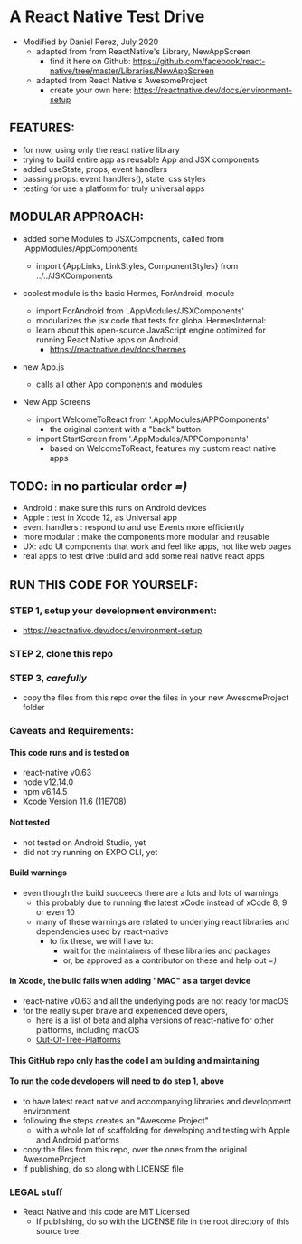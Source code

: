 # A React Native Test Drive
- Modified by Daniel Perez, July 2020
  - adapted from from ReactNative's Library, NewAppScreen
    - find it here on Github: https://github.com/facebook/react-native/tree/master/Libraries/NewAppScreen
  - adapted from React Native's AwesomeProject
    - create your own here:  https://reactnative.dev/docs/environment-setup

## FEATURES:
  - for now, using only the react native library
  - trying to build entire app as reusable App and JSX components
  - added useState, props, event handlers
  - passing props: event handlers(), state, css styles
  - testing for use a platform for truly universal apps

## MODULAR APPROACH:
  - added some Modules to JSXComponents, called from .AppModules/AppComponents
    - import {AppLinks, LinkStyles, ComponentStyles} from ../../JSXComponents

  - coolest module is the basic Hermes, ForAndroid, module
    - import ForAndroid from '.AppModules/JSXComponents'
    - modularizes the jsx code that tests for global.HermesInternal:
    - learn about this open-source JavaScript engine optimized for running React Native apps on Android.
      - https://reactnative.dev/docs/hermes


  - new App.js
    - calls all other App components and modules

  - New App Screens
    - import WelcomeToReact from '.AppModules/APPComponents'
      - the original content with a "back" button
    - import StartScreen from '.AppModules/APPComponents'
      - based on WelcomeToReact, features my custom react native apps

## TODO: in no particular order *=)*
  - Android : make sure this runs on Android devices
  - Apple : test in Xcode 12, as Universal app
  - event handlers : respond to and use Events more efficiently
  - more modular : make the components more modular and reusable
  - UX: add UI components that work and feel like apps, not like web pages
  - real apps to test drive :build and add some real native react apps

## RUN THIS CODE FOR YOURSELF:

### STEP 1, setup your development environment:
  - https://reactnative.dev/docs/environment-setup  

### STEP 2, clone this repo

### STEP 3, *carefully*
  - copy the files from this repo over the files in your new AwesomeProject folder

### Caveats and Requirements:

#### This code runs and is tested on
  - react-native v0.63
  - node v12.14.0
  - npm v6.14.5
  - Xcode Version 11.6 (11E708)

#### Not tested
  - not tested on Android Studio, yet
  - did not try running on EXPO CLI, yet

#### Build warnings
  - even though the build succeeds there are a lots and lots of warnings
    - this probably due to running the latest xCode instead of xCode 8, 9 or even 10
    - many of these warnings are related to underlying react libraries and dependencies used by react-native
      - to fix these, we will have to:
        - wait for the maintainers of these libraries and packages
        - or, be approved as a contributor on these and help out *=)*

#### in Xcode, the build fails when adding "MAC" as a target device
  - react-native v0.63 and all the underlying pods are not ready for macOS
  - for the really super brave and experienced developers,
    - here is a list of beta and alpha versions of react-native for other platforms, including macOS
    - [Out-Of-Tree-Platforms](https://reactnative.dev/docs/out-of-tree-platforms)

#### This GitHub repo only has the code I am building and maintaining

#### To run the code developers will need to do step 1, above
  - to have latest react native and accompanying libraries and development environment
  - following the steps creates an "Awesome Project"
    - with a whole lot of scaffolding for developing and testing with Apple and Android platforms
  - copy the files from this repo, over the ones from the original AwesomeProject
  - if publishing, do so along with LICENSE file

### LEGAL stuff
  - React Native and this code are MIT Licensed
    - If publishing, do so with the LICENSE file in the root directory of this source tree.
